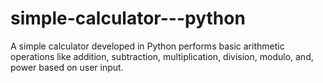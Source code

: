 # simple-calculator---python
A simple calculator developed in Python performs basic arithmetic operations like addition, subtraction, multiplication, division, modulo, and, power based on user input.
